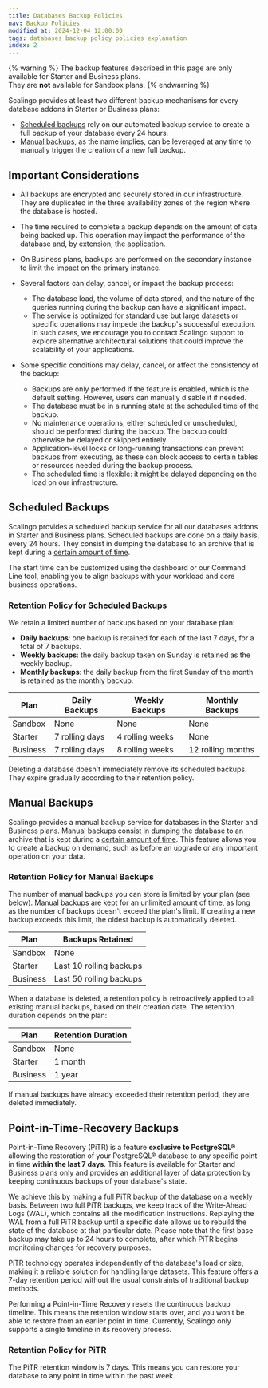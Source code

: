 ```yaml
---
title: Databases Backup Policies
nav: Backup Policies
modified_at: 2024-12-04 12:00:00
tags: databases backup policy policies explanation
index: 2
---
```



{% warning %}
The backup features described in this page are only available for Starter and
Business plans.\
They are **not** available for Sandbox plans.
{% endwarning %}

Scalingo provides at least two different backup mechanisms for every database
addons in Starter or Business plans:
- [Scheduled backups](#scheduled-backups) rely on our automated backup service
  to create a full backup of your database every 24 hours.
- [Manual backups](#manual-backups), as the name implies, can be leveraged at
  any time to manually trigger the creation of a new full backup.


## Important Considerations

- All backups are encrypted and securely stored in our infrastructure. They are
  duplicated in the three availability zones of the region where the database
  is hosted.

- The time required to complete a backup depends on the amount of data being
  backed up. This operation may impact the performance of the database and, by
  extension, the application.

- On Business plans, backups are performed on the secondary instance to limit
  the impact on the primary instance.

- Several factors can delay, cancel, or impact the backup process:

  - The database load, the volume of data stored, and the nature of the queries
    running during the backup can have a significant impact.
  - The service is optimized for standard use but large datasets or specific
    operations may impede the backup's successful execution. In such cases, we
    encourage you to contact Scalingo support to explore alternative
    architectural solutions that could improve the scalability of your
    applications.

- Some specific conditions may delay, cancel, or affect the consistency of the
  backup:

  - Backups are only performed if the feature is enabled, which is the default
    setting. However, users can manually disable it if needed.
  - The database must be in a running state at the scheduled time of the
    backup.
  - No maintenance operations, either scheduled or unscheduled, should be
    performed during the backup. The backup could otherwise be delayed or
    skipped entirely.
  - Application-level locks or long-running transactions can prevent backups
    from executing, as these can block access to certain tables or resources
    needed during the backup process.
  - The scheduled time is flexible: it might be delayed depending on the load
    on our infrastructure.


## Scheduled Backups

Scalingo provides a scheduled backup service for all our databases addons in
Starter and Business plans. Scheduled backups are done on a daily basis, every
24 hours. They consist in dumping the database to an archive that is kept
during a [certain amount of time](#retention-policy-for-scheduled-backups).

The start time can be customized using the dashboard or our Command Line tool,
enabling you to align backups with your workload and core business operations.

### Retention Policy for Scheduled Backups

We retain a limited number of backups based on your database plan:

- **Daily backups**: one backup is retained for each of the last 7 days, for a
  total of 7 backups.
- **Weekly backups**: the daily backup taken on Sunday is retained as the
  weekly backup.
- **Monthly backups**: the daily backup from the first Sunday of the month is
  retained as the monthly backup.

| Plan     | Daily Backups  | Weekly Backups  | Monthly Backups   |
| -------- | -------------- | --------------- | ----------------- |
| Sandbox  | None           | None            | None              |
| Starter  | 7 rolling days | 4 rolling weeks | None              |
| Business | 7 rolling days | 8 rolling weeks | 12 rolling months |

Deleting a database doesn't immediately remove its scheduled backups. They
expire gradually according to their retention policy.


## Manual Backups

Scalingo provides a manual backup service for databases in the Starter and
Business plans. Manual backups consist in dumping the database to an archive
that is kept during a [certain amount of time](#retention-policy-for-manual-backups).
This feature allows you to create a backup on demand, such as before an upgrade
or any important operation on your data.

### Retention Policy for Manual Backups

The number of manual backups you can store is limited by your plan (see below).
Manual backups are kept for an unlimited amount of time, as long as the number
of backups doesn't exceed the plan's limit. If creating a new backup exceeds
this limit, the oldest backup is automatically deleted.

| Plan     | Backups Retained        |
| -------- | ----------------------- |
| Sandbox  | None                    |
| Starter  | Last 10 rolling backups |
| Business | Last 50 rolling backups |

When a database is deleted, a retention policy is retroactively applied to
all existing manual backups, based on their creation date. The retention
duration depends on the plan:

| Plan     | Retention Duration |
| -------- | ------------------ |
| Sandbox  | None               |
| Starter  | 1 month            |
| Business | 1 year             |

If manual backups have already exceeded their retention period, they are
deleted immediately.


## Point-in-Time-Recovery Backups

Point-in-Time Recovery (PiTR) is a feature **exclusive to PostgreSQL®**
allowing the restoration of your PostgreSQL® database to any specific point in
time **within the last 7 days**. This feature is available for Starter and
Business plans only and provides an additional layer of data protection by
keeping continuous backups of your database's state.

We achieve this by making a full PiTR backup of the database on a weekly basis.
Between two full PiTR backups, we keep track of the Write-Ahead Logs (WAL),
which contains all the modification instructions. Replaying the WAL from a
full PiTR backup until a specific date allows us to rebuild the state of the
database at that particular date. Please note that the first base backup may
take up to 24 hours to complete, after which PiTR begins monitoring changes for
recovery purposes.

PiTR technology operates independently of the database's load or size, making
it a reliable solution for handling large datasets. This feature offers a 7-day
retention period without the usual constraints of traditional backup methods.

Performing a Point-in-Time Recovery resets the continuous backup timeline. This
means the retention window starts over, and you won’t be able to restore from
an earlier point in time. Currently, Scalingo only supports a single timeline
in its recovery process.

### Retention Policy for PiTR

The PiTR retention window is 7 days. This means you can restore your database
to any point in time within the past week.
